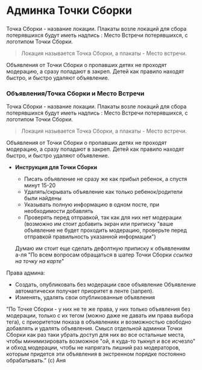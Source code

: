 # Админка Точки Сборки

### 

Точка Сборки - название локации. Плакаты возле локаций для сбора потерявшихся будут иметь надпись : Место Встречи потерявшихся, с логотипом Точки Сборки.

> Локация называется Точка Сборки, а плакаты - Место встречи.
> 

Объявления от Точки Сборки о пропавших детях не проходят модерацию, а сразу попадают в закреп. 
Детей как правило находят быстро, и быстро удаляют объявление.

### Объявления/Точка Сборки и Место Встречи

Точка Сборки - название локации. Плакаты возле локаций для сбора потерявшихся будут иметь надпись : Место Встречи потерявшихся, с логотипом Точки Сборки.

> Локация называется Точка Сборки, а плакаты - Место встречи.
> 

Объявления от Точки Сборки о пропавших детях не проходят модерацию, а сразу попадают в закреп. 
Детей как правило находят быстро, и быстро удаляют объявление.

- **Инструкция для Точки Сборки**
    - Писать объявление не сразу же как прибыл ребенок, а спустя минут 15-20
    - Удалять/скрывать объявление как только ребенок/родители были найдены
    - Указывать полную информацию в одном посте, при необходимости добавлять
    - Проверять перед отправкой, так как для них нет модерации (возможно им стоит добавить экран или приписку "ваше объявление не будет проходить модерацию, проверьте перед отправкой правильность указанной информации")
    
    Думаю им стоит еще сделать дефолтную приписку к объявлениям а-ля "По всем вопросам обращаться в шатер Точки Сборки *ссылка на точку на карте*"
    

Права админа:

- Создать, опубликовать без модерации свое объявление 
Объявление автоматически получает приоритет в ленте (запреп).
- Изменять, удалять свои опубликованные объявления

”По Точке Сборки - у них не те же права, у них только объявления без модерации, только с их тегом (можно даже не давать им права выбора тега), с приоритетом показа в объявлениях и возможностью свободно добавлять и удалять объявления. Смысл отдельной админки Точки Сборки как раз таки убрать доступ для них во все остальные места, чтобы минимизировать возможное "ой, я куда-то тыкнул и все исчезло" и обход модерации, чтобы не напрягать лишний раз модераторов, которым придется эти объявления в экстренном порядке постоянно обрабатывать.” (с) Аня